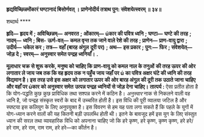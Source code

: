 **हृद्यविच्छिन्नमोंकारं घण्टानादं बिसोर्णवत् ।** **प्राणेनोदीर्य तत्राथ पुन: संवेशयेत्स्वरम् ॥ ३४॥** 

शब्दार्थ **** 

**हृदि—** **हृदय में** **; अविच्छिन्नम्—** **अनवरत** **; ओंकारम्—** **úकार की पवित्र ध्वनि** **; घण्टा—** **घण्टे की तरह** **; नादम्—** **ध्वनि** **; बिस-** **ऊर्ण-वत्—** **कमल वृन्त तक जाने वाले रेशे की तरह** **; प्राणेन—** **प्राण-वायु द्वारा** **; उदीर्य—** **धकेल कर** **; तत्र—** **वहाँ (बारह अंगुल** **दूरी पर)** **; अथ—** **इस प्रकार** **; पुन:—** **फिर** **; संवेशयेत्—** **जोड़ दे** **; स्वरम्—** **अनुस्वार समेत पन्द्रह ध्वनियाँ।** **.** 

**मूलाधार चक्र से शुरू करके, मनुष्य को चाहिए कि प्राण-वायु को कमल नाल के तनुओं** **की तरह ऊपर की ओर लगातार ले जाय जब तक कि वह हृदय तक न पहुँच जाय जहाँ पर ú** **का पवित्र अक्षर घंटे की ध्वनि की तरह विद्यमान है। इस तरह उसे इस अक्षर को लगातार ऊपर** **की ओर बारह अंगुल की दूरी तक उठाते जाना चाहिए और वहाँ पर úकार को अनुस्वार समेत** **उत्पन्न पन्द्रह ध्वनियों से जोड़ देना चाहिए।** **तात्पर्य :** ऐसा प्रतीत होता है कि योग-पद्धति कुछ कुछ प्राविधिक तथा सश्पन्न करने में कठिन है। *अनुस्वार* नाक से निकलने वाली वह ध्वनि है, जो पन्द्रह संस्कृत स्वरों के बाद में उच्चरित होती है। इस विधि की पूरी व्यालया जटिल है और स्पष्टया इस कलियुग के लिए अनुपयुक्त है। इस विवरण से हम यह पता लगा सकते हैं कि पहले के युगों में योग-ध्यान करने वालों की यह कितनी बड़ी उपलब्धि होती थी। इतने के बावजूद हमें इस युग के लिए संस्तुत ध्यान की सरल तथा व्यावहारिक विधि को अपनाना चाहिए जो कि हरे कृष्ण, हरे कृष्ण, कृष्ण कृष्ण, हरे हरे/हरे राम, हरे राम, राम राम, हरे हरे—का कीर्तन है।  